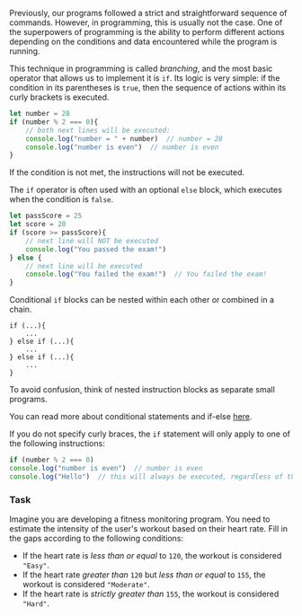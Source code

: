 Previously, our programs followed a strict and straightforward sequence of commands.
However, in programming, this is usually not the case.
One of the superpowers of programming is the ability to perform different actions depending on the conditions and data encountered while the program is running.

This technique in programming is called _branching_, and the most basic operator that allows us to implement it is `if`. 
Its logic is very simple: if the condition in its parentheses is `true`, then the sequence of actions within its curly brackets is executed.

```js
let number = 28
if (number % 2 === 0){
    // both next lines will be executed:
    console.log("number = " + number)  // number = 28
    console.log("number is even")  // number is even
}
```

If the condition is not met, the instructions will not be executed.

The `if` operator is often used with an optional `else` block, which executes when the condition is `false`.

```js
let passScore = 25
let score = 20
if (score >= passScore){
    // next line will NOT be executed
    console.log("You passed the exam!")
} else {
    // next line will be executed
    console.log("You failed the exam!")  // You failed the exam!
}
```

Conditional `if` blocks can be nested within each other or combined in a chain.
```
if (...){
    ...
} else if (...){
    ...
} else if (...){
    ...
}
```

To avoid confusion, think of nested instruction blocks as separate small programs.

You can read more about conditional statements and if-else [here](https://developer.mozilla.org/en-US/docs/Learn/JavaScript/Building_blocks/conditionals).

<div class="hint">

If you do not specify curly braces, the `if` statement will only apply to one of the following instructions:
```js
if (number % 2 === 0)
console.log("number is even")  // number is even
console.log("Hello")  // this will always be executed, regardless of the "number" value
```
</div>

### Task
Imagine you are developing a fitness monitoring program. You need to estimate the intensity of the user's workout based on their heart rate. Fill in the gaps according to the following conditions:
- If the heart rate is _less than or equal_ to `120`, the workout is considered `"Easy"`.
- If the heart rate _greater than_ `120` but _less than or equal_ to `155`, the workout is considered `"Moderate"`.
- If the heart rate is _strictly greater than_ `155`, the workout is considered `"Hard"`.
